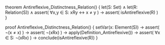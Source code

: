 theorem Antireflexive_Distinctness_Relation() {
  let(S: Set) ∧
  let(R: Relation(S)) ∧
  assert(
    ∀x,y ∈ S: xRy ↔ x ≠ y
  ) →
  assert(
    isAntireflexive(R)
  )
}

proof Antireflexive_Distinctness_Relation() {
  setVar(x: Element(S)) →
  assert(
    ¬(x ≠ x)
  ) →
  assert(
    ¬(xRx)
  ) →
  apply(Definition_Antireflexive()) →
  assert(
    ∀x ∈ S: ¬(xRx)
  ) →
  conclude(isAntireflexive(R))
}